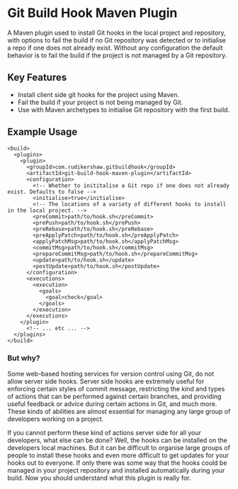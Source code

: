# Git Build Hook Maven Plugin
A Maven plugin used to install Git hooks in the local project and repository, with options to fail the build if no Git repository was detected or to initialise a repo if one does not already exist. Without any configuration the default behavior is to fail the build if the project is not managed by a Git repository.

## Key Features

* Install client side git hooks for the project using Maven.
* Fail the build if your project is not being managed by Git.
* Use with Maven archetypes to initialise Git repository with the first build.

## Example Usage

```$xml
<build>
  <plugins>
    <plugin>
      <groupId>com.rudikershaw.gitbuildhook</groupId>
      <artifactId>git-build-hook-maven-plugin</artifactId>
      <configuration>
        <!-- Whether to inititalise a Git repo if one does not already exist. Defaults to false -->
        <initialise>true</initialise>
        <!-- The locations of a variety of different hooks to install in the local project. -->
        <preCommit>path/to/hook.sh</preCommit>
        <prePush>path/to/hook.sh</prePush>
        <preRebase>path/to/hook.sh</preRebase>
        <preApplyPatch>path/to/hook.sh</preApplyPatch>
        <applyPatchMsg>path/to/hook.sh</applyPatchMsg>
        <commitMsg>path/to/hook.sh</commitMsg>
        <prepareCommitMsg>path/to/hook.sh</prepareCommitMsg>
        <update>path/to/hook.sh</update>
        <postUpdate>path/to/hook.sh</postUpdate>
      </configuration>
      <executions>
        <execution>
          <goals>
            <goal>check</goal>
          </goals>
        </execution>
      </executions>
    </plugin>
      <!-- ... etc ... -->
  </plugins>
</build>
```

### But why?

Some web-based hosting services for version control using Git, do not allow server side hooks. Server side hooks are extremely useful for enforcing certain styles of commit message, restricting the kind and types of actions that can be performed against certain branches, and providing useful feedback or advice during certain actions in Git, and much more. These kinds of abilities are almost essential for managing any large group of developers working on a project. 

If you cannot perform these kind of actions server side for all your developers, what else can be done? Well, the hooks can be installed on the developers local machines. But it can be difficult to organise large groups of people to install these hooks and even more difficult to get updates for your hooks out to everyone. If only there was some way that the hooks could be managed in your project repository and installed automatically during your build. Now you should understand what this plugin is really for. 
